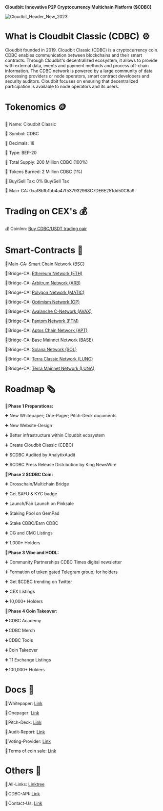 **Cloudbit: Innovative P2P Cryptocurrency Multichain Platform ($CDBC)**

![Cloudbit_Header_New_2023](https://github.com/Cloudbit-Global/core/assets/60361955/5fc7b8bc-166c-4852-8476-7c524671a5b4)

# What is Cloudbit Classic (CDBC)  ⚙️
Cloudbit founded in 2019. Cloudbit Classic (CDBC) is a cryptocurrency coin. CDBC enables communication between blockchains and their smart contracts. Through Cloudbit's decentralized ecosystem, it allows to provide with external data, events and payment methods and process off-chain information. The CDBC network is powered by a large community of data processing providers or node operators, smart contract developers and security auditors. Cloudbit focuses on ensuring that decentralized participation is available to node operators and its users.

# Tokenomics 🪙
🔹 Name: Cloudbit Classic

🔹 Symbol: CDBC

🔹 Decimals: 18

🔹 Type: BEP-20

🔹 Total Supply: 200 Million CDBC (100%)

🔹 Tokens Burned: 2 Million CDBC (1%)

🔹 Buy/Sell Tax: 0% Buy/Sell Tax

🔹 Main-CA: 0xaf8b1b1bb4a47f537932968C7DE6E251dd50C6a9

# Trading on CEX's 💰
💰 CoinInn: [Buy CDBC/USDT trading pair](https://www.coininn.com/coin/CDBC)

# Smart-Contracts 📜
📜 Main-CA: [Smart Chain Network (BSC)](https://bscscan.com/token/0xaf8b1b1bb4a47f537932968C7DE6E251dd50C6a9)

📜 Bridge-CA: [Ethereum Network (ETH)](https://etherscan.io/token/0xf2fef8fa2c52b927c0a589a1a645c77189f24541)

📜 Bridge-CA: [Arbitrum Network (ARB)](https://arbiscan.io/token/0xdc95becd16081bf00c3cabac5820a3e18b495cad)

📜 Bridge-CA: [Polygon Network (MATIC)](https://polygonscan.com/token/0x026a2ede22cc9525793120a3763d3a1c2c6840a8)

📜 Bridge-CA: [Optimism Network (OP)](https://optimistic.etherscan.io/token/0x92f1950d8c80a2d844b321e65e226a694801cc13)

📜 Bridge-CA: [Avalanche C-Network (AVAX)](https://snowtrace.io/token/0x7462617313b26d7b72daed71a852e51588f7f1a7)

📜 Bridge-CA: [Fantom Network (FTM)](https://ftmscan.com/token/0x6c8a70329061DE6A4d641e4ef835CBdB3d094f00)

📜 Bridge-CA: [Aptos Chain Network (APT)](https://explorer.aptoslabs.com/coin/0x6917bec3bdfe7423619c1e128f8bebdc62405377aaf32365283e2ec5353fe1f7::coin::T?network=mainnet)

📜 Bridge-CA: [Base Mainnet Network (BASE)](https://basescan.org/token/0x35d545a52a8dd6abb588292ea6b7b9cb3898b53b)

📜 Bridge-CA: [Solana Network (SOL)](https://solscan.io/token/J74E2uSud3EH2aAUNLaxMRDyHde7oHDYopGLaim4DZta)

📜 Bridge-CA: [Terra Classic Network (LUNC)](https://finder.terraclassic.community/mainnet/address/terra1q20zrqn278jm6e4a2z5ygky00h22l4js7wsge74xf4wwyald4r8qsyvyuj)

📜 Bridge-CA: [Terra Mainnet Network (LUNA)](https://finder.terra.money/mainnet/address/terra163r4xt4664uqre859xuth8n3eqa3zxruc2mvt5xfn6pw43jpr5rs67p6u6)

# Roadmap 🗞️
🔹 **Phase 1 Preparations:**

➕ New Whitepaper; One-Pager; Pitch-Deck documents

➕ New Website-Design

➕ Better infrastructure within Cloudbit ecosystem

➕ Create Cloudbit Classic (CDBC)

➕ $CDBC Audited by AnalytixAudit

➕ $CDBC Press Release Distribution by King NewsWire


🔹 **Phase 2 $CDBC Coin:**

➕ Crosschain/Multichain Bridge

➕ Get SAFU & KYC badge

➕ Launch/Fair Launch on Pinksale

➕ Staking Pool on GemPad

➕ Stake CDBC/Earn CDBC

➕ CG and CMC Listings

➕ 1,000+ Holders


🔹 **Phase 3 Vibe and HODL:**

➕ Community Partnerships CDBC Times digital newsletter

➕ Formation of token gated Telegram group, for holders

➕ Get $CDBC trending on Twitter

➕ CEX Listings

➕ 10,000+ Holders


🔹 **Phase 4 Coin Takeover:**

➕ CDBC Academy

➕ CDBC Merch

➕ CDBC Tools

➕ Coin Takeover

➕ T1 Exchange Listings

➕ 100,000+ Holders

# Docs 📄
📄 Whitepaper: [Link](https://docsend.com/view/u3tv96pv29fv48qv)

📄 Onepager: [Link](https://docsend.com/view/bwzi5umfc3snf7mg)

📄 Pitch-Deck: [Link](https://docsend.com/view/82pscuge38wm53h3)

📄 Audit-Report: [Link](https://github.com/AnalytixAudit/Solidity/blob/main/20230224_Analytix%20Audit_Cloudbit%20Classic_Audit.pdf)

📄 Voting-Provider: [Link](https://docsend.com/view/ewezccw9ssqjkjce)

📄 Terms of coin sale: [Link](https://docsend.com/view/dzei46jwjaqmpdn6)

# Others 🔗
🔗 All-Links: [Linktree](https://linktr.ee/cloudbit)

🔗 CDBC-API: [Link](https://cloudbitex.com/apis/)

🔗 Contact-Us: [Link](https://cloudbitex.com/#contact)

